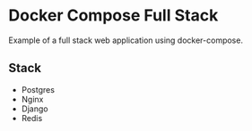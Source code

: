 Docker Compose Full Stack
=========================
Example of a full stack web application using docker-compose.

Stack
-----
* Postgres
* Nginx
* Django
* Redis
